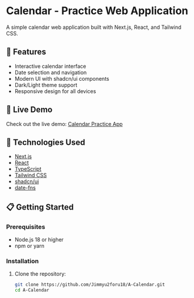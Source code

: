 # Calendar - Practice Web Application

A simple calendar web application built with Next.js, React, and Tailwind CSS.

## 🌟 Features

- Interactive calendar interface
- Date selection and navigation
- Modern UI with shadcn/ui components
- Dark/Light theme support
- Responsive design for all devices

## 🔗 Live Demo

Check out the live demo: [Calendar Practice App](https://jimmyu2foru18.github.io/A-Calendar/)

## 🚀 Technologies Used

- [Next.js](https://nextjs.org/)
- [React](https://react.dev/)
- [TypeScript](https://www.typescriptlang.org/)
- [Tailwind CSS](https://tailwindcss.com/)
- [shadcn/ui](https://ui.shadcn.com/)
- [date-fns](https://date-fns.org/)

## 📋 Getting Started

### Prerequisites

- Node.js 18 or higher
- npm or yarn

### Installation

1. Clone the repository:
   ```bash
   git clone https://github.com/Jimmyu2foru18/A-Calendar.git
   cd A-Calendar